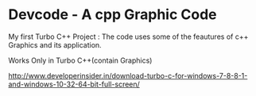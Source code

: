 # Devcode - A cpp Graphic Code
My first Turbo C++ Project :
The code  uses some of the feautures of c++ Graphics and its application.

Works Only in Turbo C++(contain Graphics)

http://www.developerinsider.in/download-turbo-c-for-windows-7-8-8-1-and-windows-10-32-64-bit-full-screen/
